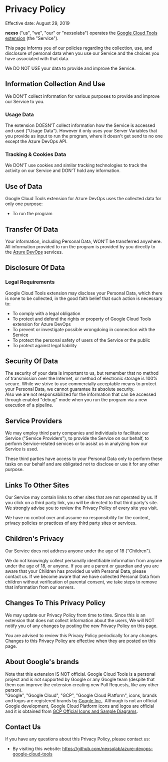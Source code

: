 # Privacy Policy

Effective date: August 29, 2019

**nexso** ("us", "we", "our" or "nexsolabs") operates the [Google Cloud Tools extension](https://marketplace.visualstudio.com/items?itemName=nexso.azure-devops-google-cloud-tools) (the "Service").

This page informs you of our policies regarding the collection, use, and disclosure of personal data when you use our Service and the choices you have associated with that data.

We DO NOT USE your data to provide and improve the Service.

## Information Collection And Use

We DON'T collect information for various purposes to provide and improve our Service to you.

### Usage Data

The extension DOESN'T collect information how the Service is accessed and used ("Usage Data"). However it only uses your Server Variables that you provide as input to run the program, where it doesn't get send to no one except the Azure DevOps API.

### Tracking & Cookies Data

We DON'T use cookies and similar tracking technologies to track the activity on our Service and DON'T hold any information.

## Use of Data

Google Cloud Tools extension for Azure DevOps uses the collected data for only one purpose:

* To run the program

## Transfer Of Data

Your information, including Personal Data, WON'T be transferred anywhere. All information provided to run the program is provided by you directly to the [Azure DevOps](https://azure.microsoft.com/pt-br/services/devops/) services.

## Disclosure Of Data

### Legal Requirements

Google Cloud Tools extension may disclose your Personal Data, which there is none to be collected, in the good faith belief that such action is necessary to:

* To comply with a legal obligation
* To protect and defend the rights or property of Google Cloud Tools extension for Azure DevOps
* To prevent or investigate possible wrongdoing in connection with the Service
* To protect the personal safety of users of the Service or the public
* To protect against legal liability

## Security Of Data

The security of your data is important to us, but remember that no method of transmission over the Internet, or method of electronic storage is 100% secure. While we strive to use commercially acceptable means to protect your Personal Data, we cannot guarantee its absolute security.  
Also we are not responsabilized for the information that can be accessed through enabled "debug" mode when you run the program via a new execution of a pipeline.

## Service Providers

We may employ third party companies and individuals to facilitate our Service ("Service Providers"), to provide the Service on our behalf, to perform Service-related services or to assist us in analyzing how our Service is used.

These third parties have access to your Personal Data only to perform these tasks on our behalf and are obligated not to disclose or use it for any other purpose.

## Links To Other Sites

Our Service may contain links to other sites that are not operated by us. If you click on a third party link, you will be directed to that third party's site. We strongly advise you to review the Privacy Policy of every site you visit.

We have no control over and assume no responsibility for the content, privacy policies or practices of any third party sites or services.

## Children's Privacy

Our Service does not address anyone under the age of 18 ("Children").

We do not knowingly collect personally identifiable information from anyone under the age of 18, or anyone. If you are a parent or guardian and you are aware that your Children has provided us with Personal Data, please contact us. If we become aware that we have collected Personal Data from children without verification of parental consent, we take steps to remove that information from our servers.

## Changes To This Privacy Policy

We may update our Privacy Policy from time to time. Since this is an extension that does not collect information about the users, We will NOT notify you of any changes by posting the new Privacy Policy on this page.

You are advised to review this Privacy Policy periodically for any changes. Changes to this Privacy Policy are effective when they are posted on this page.

## About Google's brands

Note that this extension IS NOT official. Google Cloud Tools is a personal project and is not supported by Google or any Google team (despite that them can improve the extension creating new Pull Requests, like any other person).  
"Google", "Google Cloud", "GCP", "Google Cloud Platform", icons, brands and logos are registered brands by [Google Inc.](https://about.google/).
Although is not an official Google development, Google Cloud Platform icons and logos are official and it is obtained from [GCP Official Icons and Sample Diagrams](https://cloud.google.com/icons).

## Contact Us

If you have any questions about this Privacy Policy, please contact us:

* By visiting this website: https://github.com/nexsolab/azure-devops-google-cloud-tools
